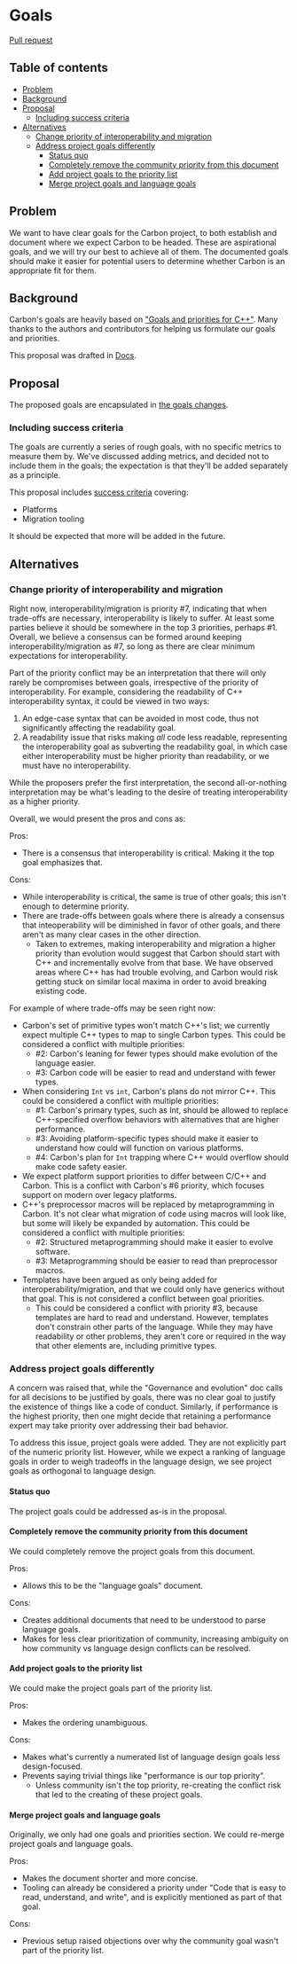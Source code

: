 # Goals

<!--
Part of the Carbon Language project, under the Apache License v2.0 with LLVM
Exceptions. See /LICENSE for license information.
SPDX-License-Identifier: Apache-2.0 WITH LLVM-exception
-->

[Pull request](https://github.com/carbon-language/carbon-lang/pull/51)

## Table of contents

<!-- toc -->

- [Problem](#problem)
- [Background](#background)
- [Proposal](#proposal)
  - [Including success criteria](#including-success-criteria)
- [Alternatives](#alternatives)
  - [Change priority of interoperability and migration](#change-priority-of-interoperability-and-migration)
  - [Address project goals differently](#address-project-goals-differently)
    - [Status quo](#status-quo)
    - [Completely remove the community priority from this document](#completely-remove-the-community-priority-from-this-document)
    - [Add project goals to the priority list](#add-project-goals-to-the-priority-list)
    - [Merge project goals and language goals](#merge-project-goals-and-language-goals)

<!-- tocstop -->

## Problem

We want to have clear goals for the Carbon project, to both establish and
document where we expect Carbon to be headed. These are aspirational goals, and
we will try our best to achieve all of them. The documented goals should make it
easier for potential users to determine whether Carbon is an appropriate fit for
them.

## Background

Carbon's goals are heavily based on
["Goals and priorities for C++"](https://docs.google.com/document/d/1jrpGk6Sa0bt1u1tSuZtPnVI3inr7A4c0iJC9V2I6zUA/edit).
Many thanks to the authors and contributors for helping us formulate our goals
and priorities.

This proposal was drafted in
[Docs](https://docs.google.com/document/d/1MJvVIDXQrhIj6hZ7NwMDbDch9XLO2VaYrGq29E57meU/edit).

## Proposal

The proposed goals are encapsulated in
[the goals changes](/docs/project/goals.md).

### Including success criteria

The goals are currently a series of rough goals, with no specific metrics to
measure them by. We've discussed adding metrics, and decided not to include them
in the goals; the expectation is that they'll be added separately as a
principle.

This proposal includes
[success criteria](/docs/project/principles/success_criteria.md) covering:

- Platforms
- Migration tooling

It should be expected that more will be added in the future.

## Alternatives

### Change priority of interoperability and migration

Right now, interoperability/migration is priority #7, indicating that when
trade-offs are necessary, interoperability is likely to suffer. At least some
parties believe it should be somewhere in the top 3 priorities, perhaps #1.
Overall, we believe a consensus can be formed around keeping
interoperability/migration as #7, so long as there are clear minimum
expectations for interoperability.

Part of the priority conflict may be an interpretation that there will only
rarely be compromises between goals, irrespective of the priority of
interoperability. For example, considering the readability of C++
interoperability syntax, it could be viewed in two ways:

1. An edge-case syntax that can be avoided in most code, thus not significantly
   affecting the readability goal.
2. A readability issue that risks making _all_ code less readable, representing
   the interoperability goal as subverting the readability goal, in which case
   either interoperability must be higher priority than readability, or we must
   have no interoperability.

While the proposers prefer the first interpretation, the second all-or-nothing
interpretation may be what's leading to the desire of treating interoperability
as a higher priority.

Overall, we would present the pros and cons as:

Pros:

- There is a consensus that interoperability is critical. Making it the top goal
  emphasizes that.

Cons:

- While interoperability is critical, the same is true of other goals; this
  isn't enough to determine priority.
- There are trade-offs between goals where there is already a consensus that
  inteoperability will be diminished in favor of other goals, and there aren't
  as many clear cases in the other direction.
  - Taken to extremes, making interoperability and migration a higher priority
    than evolution would suggest that Carbon should start with C++ and
    incrementally evolve from that base. We have observed areas where C++ has
    had trouble evolving, and Carbon would risk getting stuck on similar local
    maxima in order to avoid breaking existing code.

For example of where trade-offs may be seen right now:

- Carbon's set of primitive types won't match C++'s list; we currently expect
  multiple C++ types to map to single Carbon types. This could be considered a
  conflict with multiple priorities:
  - #2: Carbon's leaning for fewer types should make evolution of the language
    easier.
  - #3: Carbon code will be easier to read and understand with fewer types.
- When considering `Int` vs `int`, Carbon's plans do not mirror C++. This could
  be considered a conflict with multiple priorities:
  - #1: Carbon's primary types, such as Int, should be allowed to replace
    C++-specified overflow behaviors with alternatives that are higher
    performance.
  - #3: Avoiding platform-specific types should make it easier to understand how
    could will function on various platforms.
  - #4: Carbon's plan for `Int` trapping where C++ would overflow should make
    code safety easier.
- We expect platform support priorities to differ between C/C++ and Carbon. This
  is a conflict with Carbon's #6 priority, which focuses support on modern over
  legacy platforms.
- C++'s preprocessor macros will be replaced by metaprogramming in Carbon. It's
  not clear what migration of code using macros will look like, but some will
  likely be expanded by automation. This could be considered a conflict with
  multiple priorities:
  - #2: Structured metaprogramming should make it easier to evolve software.
  - #3: Metaprogramming should be easier to read than preprocessor macros.
- Templates have been argued as only being added for interoperability/migration,
  and that we could only have generics without that goal. This is not considered
  a conflict between goal priorities.
  - This could be considered a conflict with priority #3, because templates are
    hard to read and understand. However, templates don't constrain other parts
    of the language. While they may have readability or other problems, they
    aren't core or required in the way that other elements are, including
    primitive types.

### Address project goals differently

A concern was raised that, while the "Governance and evolution" doc calls for
all decisions to be justified by goals, there was no clear goal to justify the
existence of things like a code of conduct. Similarly, if performance is the
highest priority, then one might decide that retaining a performance expert may
take priority over addressing their bad behavior.

To address this issue, project goals were added. They are not explicitly part of
the numeric priority list. However, while we expect a ranking of language goals
in order to weigh tradeoffs in the language design, we see project goals as
orthogonal to language design.

#### Status quo

The project goals could be addressed as-is in the proposal.

#### Completely remove the community priority from this document

We could completely remove the project goals from this document.

Pros:

- Allows this to be the "language goals" document.

Cons:

- Creates additional documents that need to be understood to parse language
  goals.
- Makes for less clear prioritization of community, increasing ambiguity on how
  community vs language design conflicts can be resolved.

#### Add project goals to the priority list

We could make the project goals part of the priority list.

Pros:

- Makes the ordering unambiguous.

Cons:

- Makes what's currently a numerated list of language design goals less
  design-focused.
- Prevents saying trivial things like "performance is our top priority".
  - Unless community isn't the top priority, re-creating the conflict risk that
    led to the creating of these project goals.

#### Merge project goals and language goals

Originally, we only had one goals and priorities section. We could re-merge
project goals and language goals.

Pros:

- Makes the document shorter and more concise.
- Tooling can already be considered a priority under "Code that is easy to read,
  understand, and write", and is explicitly mentioned as part of that goal.

Cons:

- Previous setup raised objections over why the community goal wasn't part of
  the priority list.
